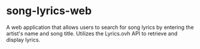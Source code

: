 # song-lyrics-web
A web application that allows users to search for song lyrics by entering the artist's name and song title. Utilizes the Lyrics.ovh API to retrieve and display lyrics.
